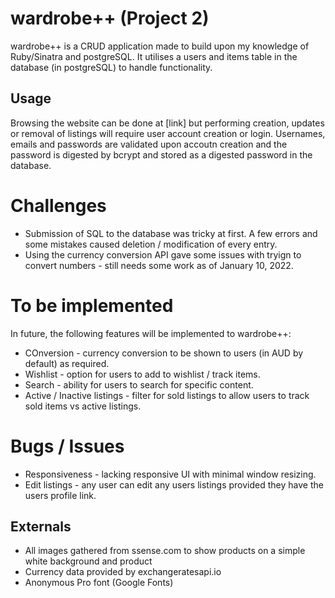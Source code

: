 # wardrobe++ (Project 2)

wardrobe++ is a CRUD application made to build upon my knowledge of Ruby/Sinatra and postgreSQL. It utilises a users and items table in the database (in postgreSQL) to handle functionality.

## Usage

Browsing the website can be done at [link] but performing creation, updates or removal of listings will require user account creation or login. Usernames, emails and passwords are validated upon accoutn creation and the password is  digested by bcrypt and stored as a digested password in the database.

# Challenges
* Submission of SQL to the database was tricky at first. A few errors and some mistakes caused deletion / modification of every entry.
* Using the currency conversion API gave some issues with tryign to convert numbers - still needs some work as of January 10, 2022.

# To be implemented
In future, the following features will be implemented to wardrobe++:
* COnversion - currency conversion to be shown to users (in AUD by default) as required.
* Wishlist - option for users to add to wishlist / track items.
* Search - ability for users to search for specific content.
* Active / Inactive listings - filter for sold listings to allow users to track sold items vs active listings.

# Bugs / Issues
* Responsiveness - lacking responsive UI with minimal window resizing.
* Edit listings - any user can edit any users listings provided they have the users profile link.

## Externals
* All images gathered from ssense.com to show products on a simple white background and product
* Currency data provided by exchangeratesapi.io
* Anonymous Pro font (Google Fonts)